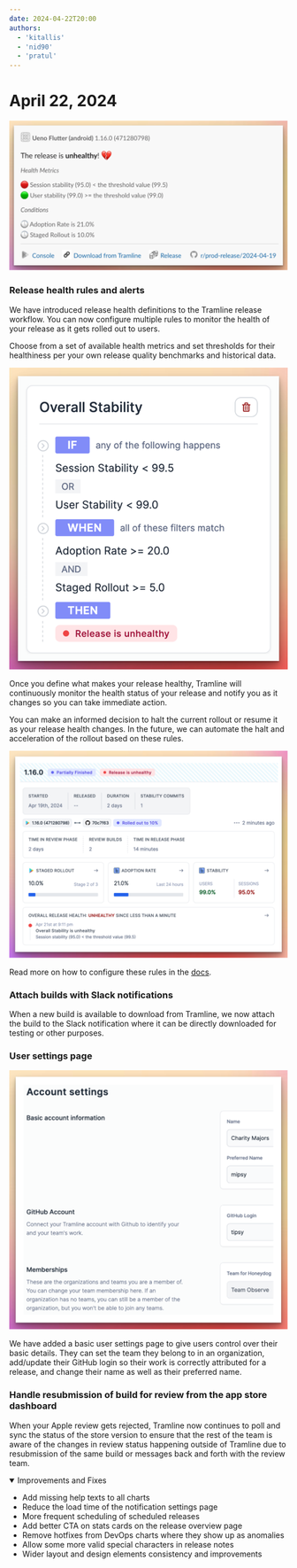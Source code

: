 ```yaml
---
date: 2024-04-22T20:00
authors:
  - 'kitallis'
  - 'nid90'
  - 'pratul'
---
```


# April 22, 2024

![](../../static/img/changelog/unhealthy-release-slack.png)

###  Release health rules and alerts

We have introduced release health definitions to the Tramline release workflow. You can now configure multiple rules to monitor the health of your release as it gets rolled out to users.

Choose from a set of available health metrics and set thresholds for their healthiness per your own release quality benchmarks and historical data.

![](../../static/img/changelog/release-health-rules.png)

Once you define what makes your release healthy, Tramline will continuously monitor the health status of your release and notify you as it changes so you can take immediate action.

You can make an informed decision to halt the current rollout or resume it as your release health changes. In the future, we can automate the halt and acceleration of the rollout based on these rules.

![](../../static/img/changelog/release-health-overview.png)

Read more on how to configure these rules in the [docs](https://docs.tramline.app/using-tramline/release-health-monitoring).

### Attach builds with Slack notifications

When a new build is available to download from Tramline, we now attach the build to the Slack notification where it can be directly downloaded for testing or other purposes.

### User settings page

![](../../static/img/changelog/user-settings.png)

We have added a basic user settings page to give users control over their basic details. They can set the team they belong to in an organization, add/update their GitHub login so their work is correctly attributed for a release, and change their name as well as their preferred name.

### Handle resubmission of build for review from the app store dashboard

When your Apple review gets rejected, Tramline now continues to poll and sync the status of the store version to ensure that the rest of the team is aware of the changes in review status happening outside of Tramline due to resubmission of the same build or messages back and forth with the review team.

<details open>
<summary>Improvements and Fixes</summary>

- Add missing help texts to all charts
- Reduce the load time of the notification settings page
- More frequent scheduling of scheduled releases
- Add better CTA on stats cards on the release overview page
- Remove hotfixes from DevOps charts where they show up as anomalies
- Allow some more valid special characters in release notes
- Wider layout and design elements consistency and improvements

</details>

